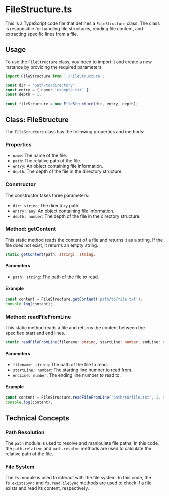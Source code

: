 # FileStructure.ts

This is a TypeScript code file that defines a `FileStructure` class. The class is responsible for handling file structures, reading file content, and extracting specific lines from a file.

## Usage

To use the `FileStructure` class, you need to import it and create a new instance by providing the required parameters.

```typescript
import FileStructure from './FileStructure';

const dir = 'path/to/directory';
const entry = { name: 'example.txt' };
const depth = 1;

const fileStructure = new FileStructure(dir, entry, depth);
```

## Class: FileStructure

The `FileStructure` class has the following properties and methods:

### Properties

- `name`: The name of the file.
- `path`: The relative path of the file.
- `entry`: An object containing file information.
- `depth`: The depth of the file in the directory structure.

### Constructor

The constructor takes three parameters:

- `dir: string`: The directory path.
- `entry: any`: An object containing file information.
- `depth: number`: The depth of the file in the directory structure.

### Method: getContent

This static method reads the content of a file and returns it as a string. If the file does not exist, it returns an empty string.

```typescript
static getContent(path: string): string;
```

#### Parameters

- `path: string`: The path of the file to read.

#### Example

```typescript
const content = FileStructure.getContent('path/to/file.txt');
console.log(content);
```

### Method: readFileFromLine

This static method reads a file and returns the content between the specified start and end lines.

```typescript
static readFileFromLine(filename: string, startLine: number, endLine: number): string;
```

#### Parameters

- `filename: string`: The path of the file to read.
- `startLine: number`: The starting line number to read from.
- `endLine: number`: The ending line number to read to.

#### Example

```typescript
const content = FileStructure.readFileFromLine('path/to/file.txt', 1, 5);
console.log(content);
```

## Technical Concepts

### Path Resolution

The `path` module is used to resolve and manipulate file paths. In this code, the `path.relative` and `path.resolve` methods are used to calculate the relative path of the file.

### File System

The `fs` module is used to interact with the file system. In this code, the `fs.existsSync` and `fs.readFileSync` methods are used to check if a file exists and read its content, respectively.